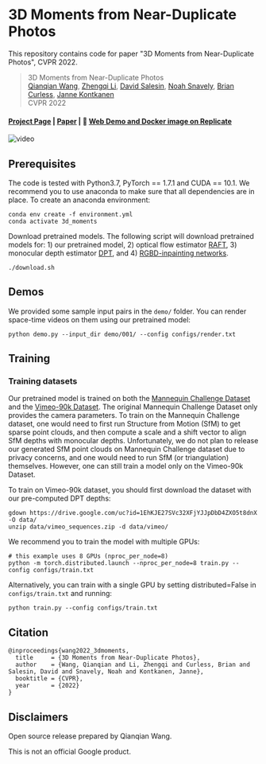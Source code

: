 # 3D Moments from Near-Duplicate Photos
This repository contains code for paper "3D Moments from Near-Duplicate Photos", CVPR 2022.

> 3D Moments from Near-Duplicate Photos  
> [Qianqian Wang](https://www.cs.cornell.edu/~qqw/), 
> [Zhengqi Li](https://zhengqili.github.io/), 
> [David Salesin](http://salesin.cs.washington.edu/), 
> [Noah Snavely](https://www.cs.cornell.edu/~snavely/),
> [Brian Curless](https://homes.cs.washington.edu/~curless/), 
> [Janne Kontkanen](https://www.linkedin.com/in/jannekontkanen/)   
> CVPR 2022

#### [Project Page](https://3d-moments.github.io/) | [Paper](https://arxiv.org/abs/2205.06255) | :rocket: [Web Demo and Docker image on Replicate](https://replicate.com/google-research/3d-moments)
![video](assets/teaser.gif)

## Prerequisites
The code is tested with Python3.7, PyTorch == 1.7.1 and CUDA == 10.1. 
   We recommend you to use anaconda to make sure that all dependencies are in place. 
   To create an anaconda environment:
```
conda env create -f environment.yml
conda activate 3d_moments
```

Download pretrained models. 
The following script will download pretrained models for: 1) our pretrained model, 2) optical flow estimator [RAFT](https://github.com/princeton-vl/RAFT), 3) monocular depth estimator [DPT](https://github.com/isl-org/DPT), and 4) [RGBD-inpainting networks](https://github.com/vt-vl-lab/3d-photo-inpainting).
```
./download.sh
```

## Demos
We provided some sample input pairs in the `demo/` folder. You can render space-time videos on them using our pretrained model:


```
python demo.py --input_dir demo/001/ --config configs/render.txt
```


## Training
### Training datasets
Our pretrained model is trained on both the [Mannequin Challenge Dataset](https://google.github.io/mannequinchallenge/www/index.html)
and the [Vimeo-90k Dataset](http://toflow.csail.mit.edu/). 
The original Mannequin Challenge Dataset only provides the camera parameters. 
To train on the Mannequin Challenge dataset, 
one would need to first run Structure from Motion (SfM) to get sparse point clouds, and then compute a scale and a shift 
vector to align SfM depths with monocular depths.
Unfortunately, we do not plan to release our generated SfM point clouds on Mannequin Challenge dataset 
due to privacy concerns, and one would
need to run SfM (or triangulation) themselves. 
However, one can still train a model only on the Vimeo-90k Dataset.

To train on Vimeo-90k dataset, you should first download the dataset with our 
pre-computed DPT depths:
```
gdown https://drive.google.com/uc?id=1EhKJE27SVc32XFjYJJpDbD4ZXO5t8dnX -O data/
unzip data/vimeo_sequences.zip -d data/vimeo/
```


We recommend you to train the model with multiple GPUs:
```
# this example uses 8 GPUs (nproc_per_node=8) 
python -m torch.distributed.launch --nproc_per_node=8 train.py --config configs/train.txt
```
Alternatively, you can train with a single GPU by setting distributed=False in
`configs/train.txt` and running:

```
python train.py --config configs/train.txt
```


## Citation
```
@inproceedings{wang2022_3dmoments,
  title     = {3D Moments from Near-Duplicate Photos},
  author    = {Wang, Qianqian and Li, Zhengqi and Curless, Brian and Salesin, David and Snavely, Noah and Kontkanen, Janne},
  booktitle = {CVPR},
  year      = {2022}
}
```

## Disclaimers
Open source release prepared by Qianqian Wang.

This is not an official Google product.
